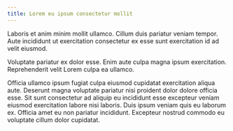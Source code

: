 ```yaml
---
title: Lorem eu ipsum consectetur mollit
---
```


Laboris et anim minim mollit ullamco. Cillum duis pariatur veniam tempor. Aute incididunt ut exercitation consectetur ex esse sunt exercitation id ad velit eiusmod.

Voluptate pariatur ex dolor esse. Enim aute culpa magna ipsum exercitation. Reprehenderit velit Lorem culpa ea ullamco.

Officia ullamco ipsum fugiat culpa eiusmod cupidatat exercitation aliqua aute. Deserunt magna voluptate pariatur nisi proident dolor dolore officia esse. Sit sunt consectetur ad aliquip eu incididunt esse excepteur veniam eiusmod exercitation labore nisi laboris. Duis ipsum veniam quis eu laborum ex. Officia amet eu non pariatur incididunt. Excepteur nostrud commodo eu voluptate cillum dolor cupidatat.